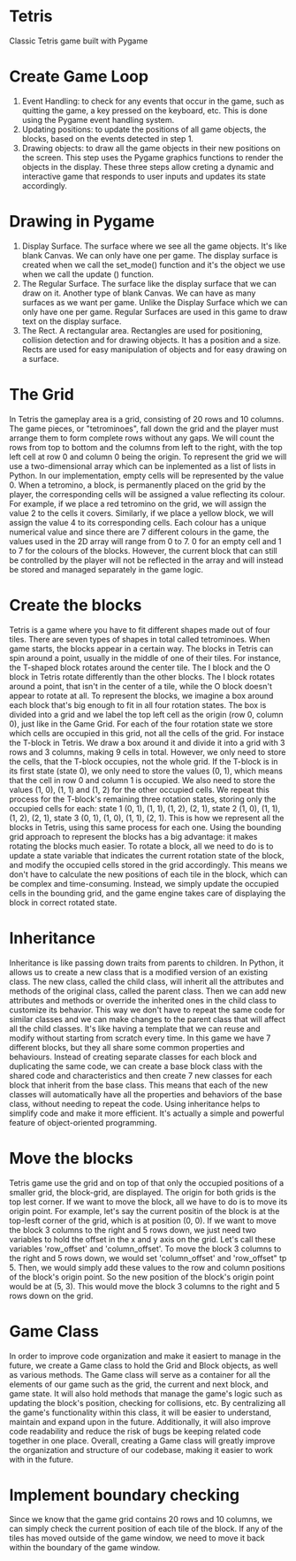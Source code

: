 # Tetris
Classic Tetris game built with Pygame

# Create Game Loop
1. Event Handling: to check for any events that occur in the game, such as quitting the game, a key pressed on the keyboard, etc. This is done using the Pygame event handling system.
2. Updating positions: to update the positions of all game objects, the blocks, based on the events detected in step 1. 
3. Drawing objects: to draw all the game objects in their new positions on the screen. This step uses the Pygame graphics functions to render the objects in the display.
These three steps allow creting a dynamic and interactive game that responds to user inputs and updates its state accordingly.

# Drawing in Pygame
1. Display Surface. The surface where we see all the game objects. It's like blank Canvas. We can only have one per game. The display surface is created when we call the set_mode() function and it's the object we use when we call the update () function.
2. The Regular Surface. The surface like the display surface that we can draw on it. Another type of blank Canvas. We can have as many surfaces as we want per game. Unlike the Display Surface which we can only have one per game. Regular Surfaces are used in this game to draw text on the display surface. 
3. The Rect. A rectangular area. Rectangles are used for positioning, collision detection and for drawing objects. It has a position and a size. Rects are used for easy manipulation of objects and for easy drawing on a surface.

# The Grid
In Tetris the gameplay area is a grid, consisting of 20 rows and 10 columns. The game pieces, or "tetrominoes", fall down the grid and the player must arrange them to form complete rows without any gaps. We will count the rows from top to bottom and the columns from left to the right, with the top left cell at row 0 and column 0 being the origin. To represent the grid we will use a two-dimensional array which can be inplemented as a list of lists in Python. In our implementation, empty cells will be represented by the value 0. When a tetromino, a block, is permanently placed on the grid by the player, the corresponding cells will be assigned a value reflecting its colour. For example, if we place a red tetromino on the grid, we will assign the value 2 to the cells it covers. Similarly, if we place a yellow block, we will assign the value 4 to its corresponding cells. Each colour has a unique numerical value and since there are 7 different colours in the game, the values used in the 2D array will range from 0 to 7. 0 for an empty cell and 1 to 7 for the colours of the blocks. However, the current block that can still be controlled by the player will not be reflected in the array and will instead be stored and managed separately in the game logic. 

# Create the blocks
Tetris is a game where you have to fit different shapes made out of four tiles. There are seven types of shapes in total called tetrominoes. When game starts, the blocks appear in a certain way. The blocks in Tetris can spin around a point, usually in the middle of one of their tiles. For instance, the T-shaped block rotates around the center tile. The I block and the O block in Tetris rotate differently than the other blocks. The I block rotates around a point, that isn't in the center of a tile, while the O block doesn't appear to rotate at all. To represent the blocks, we imagine a box around each block that's big enough to fit in all four rotation states. The box is divided into a grid and we label the top left cell as the origin (row 0, column 0), just like in the Game Grid. For each of the four rotation state we store which cells are occupied in this grid, not all the cells of the grid. For instace the T-block in Tetris. We draw a box around it and divide it into a grid with 3 rows and 3 columns, making 9 cells in total. However, we only need to store the cells, that the T-block occupies, not the whole grid. If the T-block is in its first state (state 0), we only need to store the values (0, 1), which means that the cell in row 0 and column 1 is occupied. We also need to store the values (1, 0), (1, 1) and (1, 2) for the other occupied cells. We repeat this process for the T-block's remaining three rotation states, storing only the occupied cells for each: state 1 (0, 1), (1, 1), (1, 2), (2, 1), state 2 (1, 0), (1, 1), (1, 2), (2, 1), state 3 (0, 1), (1, 0), (1, 1), (2, 1). This is how we represent all the blocks in Tetris, using this same process for each one. Using the bounding grid approach to represent the blocks has a big advantage: it makes rotating the blocks much easier. To rotate a block, all we need to do is to update a state variable that indicates the current rotation state of the block, and modify the occupied cells stored in the grid accordingly. This means we don't have to calculate the new positions of each tile in the block, which can be complex and time-consuming. Instead, we simply update the occupied cells in the bounding grid, and the game engine takes care of displaying the block in correct rotated state. 

# Inheritance
Inheritance is like passing down traits from parents to children. In Python, it allows us to create a new class that is a modified version of an existing class. The new class, called the child class, will inherit all the attributes and methods of the original class, called the parent class. Then we can add new attributes and methods or override the inherited ones in the child class to customize its behavior. This way we don't have to repeat the same code for similar classes and we can make changes to the parent class that will affect all the child classes. It's like having a template that we can reuse and modify without starting from scratch every time. In this game we have 7 different blocks, but they all share some common properties and behaviours. Instead of creating separate classes for each block and duplicating the same code, we can create a base block class with the shared code and characteristics and then create 7 new classes for each block that inherit from the base class. This means that each of the new classes will automatically have all the properties and behaviors of the base class, without needing to repeat the code. Using inheritance helps to simplify code and make it more efficient. It's actually a simple and powerful feature of object-oriented programming.

# Move the blocks
Tetris game use the grid and on top of that only the occupied positions of a smaller grid, the block-grid, are displayed. The origin for both grids is the top lest corner. If we want to move the block, all we have to do is to move its origin point. For example, let's say the current positin of the block is at the top-lesft corner of the grid, which is at position (0, 0). If we want to move the block 3 columns to the right and 5 rows down, we just need two variables to hold the offset in the x and y axis on the grid. Let's call these variables 'row_offset' and 'column_offset'. To move the block 3 columns to the right and 5 rows down, we would set 'column_offset' and 'row_offset" tp 5. Then, we would simply add these values to the row and column positions of the block's origin point. So the new position of the block's origin point would be at (5, 3). This would move the block 3 columns to the right and 5 rows down on the grid. 

# Game Class
In order to improve code organization and make it easiert to manage in the future, we create a Game class to hold the Grid and Block objects, as well as various methods. The Game class will serve as a container for all the elements of our game such as the grid, the current and next block, and game state. It will also hold methods that manage the game's logic such as updating the block's position, checking for collisions, etc. By centralizing all the game's functionality within this class, it will be easier to understand, maintain and expand upon in the future. Additionally, it will also improve code readability and reduce the risk of bugs be keeping related code together in one place. Overall, creating a Game class will greatly improve the organization and structure of our codebase, making it easier to work with in the future. 

# Implement boundary checking
Since we know that the game grid contains 20 rows and 10 columns, we can simply check the current position of each tile of the block. If any of the tiles has moved outside of the game window, we need to move it back within the boundary of the game window.
